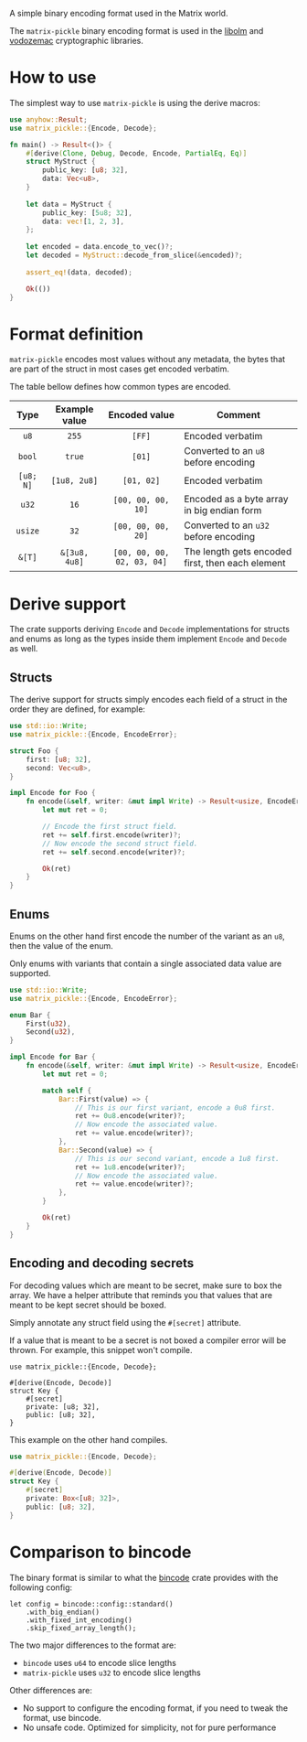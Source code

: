 A simple binary encoding format used in the Matrix world.

The `matrix-pickle` binary encoding format is used in the [libolm] and
[vodozemac] cryptographic libraries.

# How to use

The simplest way to use `matrix-pickle` is using the derive macros:

```rust
use anyhow::Result;
use matrix_pickle::{Encode, Decode};

fn main() -> Result<()> {
    #[derive(Clone, Debug, Decode, Encode, PartialEq, Eq)]
    struct MyStruct {
        public_key: [u8; 32],
        data: Vec<u8>,
    }
    
    let data = MyStruct {
        public_key: [5u8; 32],
        data: vec![1, 2, 3],
    };
    
    let encoded = data.encode_to_vec()?;
    let decoded = MyStruct::decode_from_slice(&encoded)?;
    
    assert_eq!(data, decoded);

    Ok(())
}
```

# Format definition

`matrix-pickle` encodes most values without any metadata, the bytes that are
part of the struct in most cases get encoded verbatim.

The table bellow defines how common types are encoded.

|   Type    | Example value |       Encoded value        |                      Comment                     |
| :-------: | :-----------: | :------------------------: | ------------------------------------------------ |
|   `u8`    |     `255`     |           `[FF]`           | Encoded verbatim                                 |
|  `bool`   |    `true`     |           `[01]`           | Converted to an `u8` before encoding             |
| `[u8; N]` | `[1u8, 2u8]`  |         `[01, 02]`         | Encoded verbatim                                 |
|   `u32`   |     `16`      |     `[00, 00, 00, 10]`     | Encoded as a byte array in big endian form       |
|  `usize`  |     `32`      |     `[00, 00, 00, 20]`     | Converted to an `u32` before encoding            |
|  `&[T]`   | `&[3u8, 4u8]` | `[00, 00, 00, 02, 03, 04]` | The length gets encoded first, then each element |

# Derive support

The crate supports deriving `Encode` and `Decode` implementations for structs
and enums as long as the types inside them implement `Encode` and `Decode` as
well.

## Structs

The derive support for structs simply encodes each field of a struct in the order
they are defined, for example:

```rust
use std::io::Write;
use matrix_pickle::{Encode, EncodeError};

struct Foo {
    first: [u8; 32],
    second: Vec<u8>,
}

impl Encode for Foo {
    fn encode(&self, writer: &mut impl Write) -> Result<usize, EncodeError> {
        let mut ret = 0;

        // Encode the first struct field.
        ret += self.first.encode(writer)?;
        // Now encode the second struct field.
        ret += self.second.encode(writer)?;

        Ok(ret)
    }
}
```

## Enums

Enums on the other hand first encode the number of the variant as an `u8`, then
the value of the enum.

Only enums with variants that contain a single associated data value are
supported.

```rust
use std::io::Write;
use matrix_pickle::{Encode, EncodeError};

enum Bar {
    First(u32),
    Second(u32),
}

impl Encode for Bar {
    fn encode(&self, writer: &mut impl Write) -> Result<usize, EncodeError> {
        let mut ret = 0;

        match self {
            Bar::First(value) => {
                // This is our first variant, encode a 0u8 first.
                ret += 0u8.encode(writer)?;
                // Now encode the associated value.
                ret += value.encode(writer)?;
            },
            Bar::Second(value) => {
                // This is our second variant, encode a 1u8 first.
                ret += 1u8.encode(writer)?;
                // Now encode the associated value.
                ret += value.encode(writer)?;
            },
        }

        Ok(ret)
    }
}
```

## Encoding and decoding secrets

For decoding values which are meant to be secret, make sure to box the array. We
have a helper attribute that reminds you that values that are meant to be kept
secret should be boxed.

Simply annotate any struct field using the `#[secret]` attribute.

If a value that is meant to be a secret is not boxed a compiler error will be
thrown. For example, this snippet won't compile.

```rust,compile_fail
use matrix_pickle::{Encode, Decode};

#[derive(Encode, Decode)]
struct Key {
    #[secret]
    private: [u8; 32],
    public: [u8; 32],
}
```

This example on the other hand compiles.

```rust
use matrix_pickle::{Encode, Decode};

#[derive(Encode, Decode)]
struct Key {
    #[secret]
    private: Box<[u8; 32]>,
    public: [u8; 32],
}
```


# Comparison to bincode

The binary format is similar to what the [bincode] crate provides with the
following config:

```rust,compile_fail
let config = bincode::config::standard()
    .with_big_endian()
    .with_fixed_int_encoding()
    .skip_fixed_array_length();
```

The two major differences to the format are:

* `bincode` uses `u64` to encode slice lengths
* `matrix-pickle` uses `u32` to encode slice lengths

Other differences are:

* No support to configure the encoding format, if you need to tweak the
  format, use bincode.
* No unsafe code. Optimized for simplicity, not for pure performance

[libolm]: https://gitlab.matrix.org/matrix-org/olm/
[vodozemac]: https://github.com/matrix-org/vodozemac/
[bincode]: https://github.com/bincode-org/bincode/
